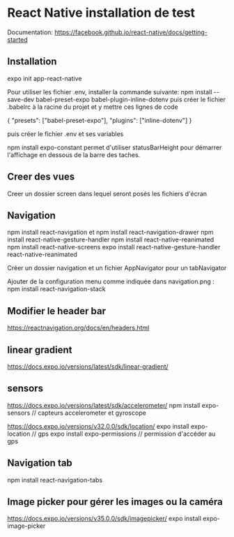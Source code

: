 # React Native installation de test

Documentation:
https://facebook.github.io/react-native/docs/getting-started

## Installation

expo init app-react-native

Pour utiliser les fichier .env, installer la commande suivante:
npm install --save-dev babel-preset-expo babel-plugin-inline-dotenv
puis créer le fichier .babelrc à la racine du projet et y mettre ces lignes de code

{
  "presets": ["babel-preset-expo"],
  "plugins": ["inline-dotenv"]
}

puis créer le fichier .env et ses variables

npm install expo-constant
permet d'utiliser statusBarHeight pour démarrer l'affichage en dessous de la barre des taches.

## Creer des vues
Creer un dossier screen dans lequel seront posés les fichiers d'écran

## Navigation
npm install react-navigation et npm install react-navigation-drawer
npm install react-native-gesture-handler
npm install react-native-reanimated
npm install react-native-screens
expo install react-native-gesture-handler react-native-reanimated

Créer un dossier navigation et un fichier AppNavigator
pour un tabNavigator

Ajouter de la configuration menu comme indiquée dans navigation.png :
npm install react-navigation-stack

## Modifier le header bar
https://reactnavigation.org/docs/en/headers.html


## linear gradient
https://docs.expo.io/versions/latest/sdk/linear-gradient/

## sensors
https://docs.expo.io/versions/latest/sdk/accelerometer/
npm install expo-sensors // capteurs accelerometer et gyroscope

https://docs.expo.io/versions/v32.0.0/sdk/location/
expo install expo-location // gps
expo install expo-permissions // permission d'accéder au gps

## Navigation tab
npm install react-navigation-tabs

## Image picker pour gérer les images ou la caméra
https://docs.expo.io/versions/v35.0.0/sdk/imagepicker/
expo install expo-image-picker